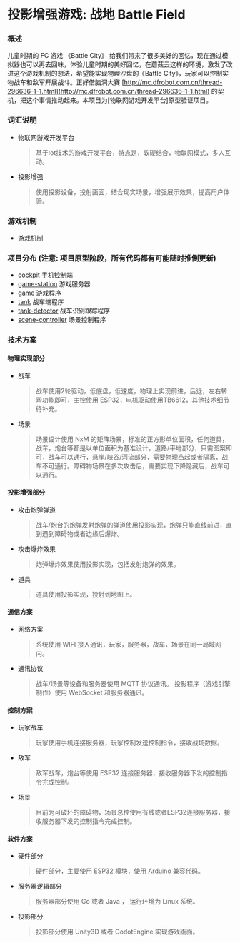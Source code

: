 # 投影增强游戏: 战地 Battle Field

### 概述

儿童时期的 FC 游戏 《Battle City》 给我们带来了很多美好的回忆，现在通过模拟器也可以再去回味，体验儿童时期的美好回忆，在蘑菇云这样的环境，激发了改进这个游戏机制的想法，希望能实现物理沙盘的《Battle City》，玩家可以控制实物战车和敌军开展战斗。正好借脑洞大赛 [http://mc.dfrobot.com.cn/thread-296636-1-1.html](http://mc.dfrobot.com.cn/thread-296636-1-1.html) 的契机，把这个事情推动起来。本项目为[物联网游戏开发平台]原型验证项目。

### 词汇说明

* 物联网游戏开发平台
  > 基于Iot技术的游戏开发平台，特点是，软硬结合，物联网模式，多人互动。
* 投影增强
  > 使用投影设备，投射画面，结合现实场景，增强展示效果，提高用户体验。

### 游戏机制
* [游戏机制](./mechanism.md)

### 项目分布 (注意: 项目原型阶段，所有代码都有可能随时推倒更新)
* [cockpit](./cockpit/) 手机控制端
* [game-station](./game-station/) 游戏服务器
* [game](./game/) 游戏程序
* [tank](./tank/) 战车端程序
* [tank-detector](./tank-detector/) 战车识别跟踪程序 
* [scene-controller](./scene-controller/) 场景控制程序

### 技术方案

#### 物理实现部分
* 战车
    >战车使用2轮驱动，低底盘，低速度，物理上实现前进，后退，左右转弯功能即可，主控使用 ESP32，电机驱动使用TB6612，其他技术细节待补充。
* 场景
    >场景设计使用 NxM 的矩阵场景，标准的正方形单位面积，任何道具，战车，炮台等都是以单位面积为基准设计。道路/平地部分，只需图案即可，战车可以通行，悬崖/峡谷/河流部分，需要物理凸起或者隔离，战车不可通行。障碍物场景在多次攻击后，需要实现下降隐藏后，战车可以通行。
#### 投影增强部分
* 攻击炮弹弹道
    >战车/炮台的炮弹发射炮弹的弹道使用投影实现，炮弹只能直线前进，直到遇到障碍物或者边缘后爆炸。
* 攻击爆炸效果
    >炮弹爆炸效果使用投影实现，包括发射炮弹的效果。
* 道具
    >道具使用投影实现，投射到地图上。
#### 通信方案
* 网络方案
    >系统使用 WIFI 接入通讯，玩家，服务器，战车，场景在同一局域网内。
* 通讯协议
    >战车/场景等设备和服务器使用 MQTT 协议通讯。
    >投影程序（游戏引擎制作）使用 WebSocket 和服务器通讯。
#### 控制方案
* 玩家战车
    >玩家使用手机连接服务器，玩家控制发送控制指令，接收战场数据。
* 敌军
    >敌军战车，炮台等使用 ESP32 连接服务器，接收服务器下发的控制指令完成控制。
* 场景
    >目前为可破坏的障碍物，场景总控使用有线或者ESP32连接服务器，接收服务器下发的控制指令完成控制。
#### 软件方案
* 硬件部分
    >硬件部分，主要使用 ESP32 模块，使用 Arduino 兼容代码。
* 服务器逻辑部分
    >服务器部分使用 Go 或者 Java ， 运行环境为 Linux 系统。
* 投影部分
    >投影部分使用 Unity3D 或者 GodotEngine 实现游戏画面。
